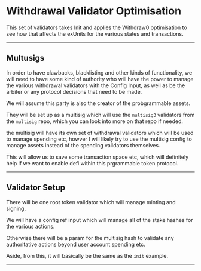 # Withdrawal Validator Optimisation

This set of validators takes Init and applies the Withdraw0 optimisation to see how that
affects the exUnits for the various states and transactions.

---

## Multusigs

In order to have clawbacks, blacklisting and other kinds of functionality, we will need
to have some kind of authority who will have the power to manage the various withdrawal
validators with the Config Input, as well as be the arbiter or any protocol decisions that
need to be made.

We will assume this party is also the creator of the probgrammable assets.

They will be set up as a multisig which will use the `multisig3` validators from the 
`multisig` repo, which you can look into more on that repo if needed.

the multisig will have its own set of withdrawal validators which will be used to manage
spending etc, howver I will likely try to use the multisig config to manage assets instead
of the spending validators themselves.

This will allow us to save some transaction space etc, which will definitely help if we 
want to enable defi within this prgrammable token protocol.

---

## Validator Setup

There will be one root token validator which will manage minting and signing,

We will have a config ref input which will manage all of the stake hashes for the various
actions.

Otherwise there will be a param for the multisig hash to validate any authoritative 
actions beyond user account spending etc.

Aside, from this, it will basically be the same as the `init` example.

---

